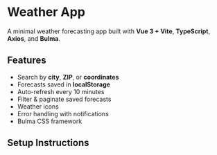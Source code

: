 # Weather App

A minimal weather forecasting app built with **Vue 3 + Vite**, **TypeScript**, **Axios**, and **Bulma**.

## Features

- Search by **city**, **ZIP**, or **coordinates**
- Forecasts saved in **localStorage**
- Auto-refresh every 10 minutes
- Filter & paginate saved forecasts
- Weather icons
- Error handling with notifications
- Bulma CSS framework

## Setup Instructions
